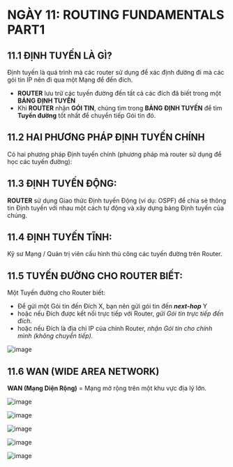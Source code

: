 # NGÀY 11: ROUTING FUNDAMENTALS PART1

## 11.1 ĐỊNH TUYẾN LÀ GÌ?
Định tuyến là quá trình mà các router sử dụng để xác định đường đi mà các gói tin IP nên đi qua một Mạng để đến đích.

- **ROUTER** lưu trữ các tuyến đường đến tất cả các đích đã biết trong một **BẢNG ĐỊNH TUYẾN**
- Khi **ROUTER** nhận **GÓI TIN**, chúng tìm trong **BẢNG ĐỊNH TUYẾN** để tìm **Tuyến đường** tốt nhất để chuyển tiếp Gói tin đó.

## 11.2 HAI PHƯƠNG PHÁP ĐỊNH TUYẾN CHÍNH
Có hai phương pháp Định tuyến chính (phương pháp mà router sử dụng để học các tuyến đường):

## 11.3 ĐỊNH TUYẾN ĐỘNG:
**ROUTER** sử dụng Giao thức Định tuyến Động (ví dụ: OSPF) để chia sẻ thông tin Định tuyến với nhau một cách tự động và xây dựng bảng Định tuyến của chúng.

## 11.4 ĐỊNH TUYẾN TĨNH:
Kỹ sư Mạng / Quản trị viên cấu hình thủ công các tuyến đường trên Router.

## 11.5 TUYẾN ĐƯỜNG CHO ROUTER BIẾT:
Một Tuyến đường cho Router biết:

- Để gửi một Gói tin đến Đích X, bạn nên gửi gói tin đến ***next-hop*** Y
- hoặc nếu Đích được kết nối trực tiếp với Router, *gửi Gói tin trực tiếp đến đích.*
- hoặc nếu Đích là địa chỉ IP của chính Router, *nhận Gói tin cho chính mình (không chuyển tiếp).*

![image](https://github.com/psaumur/CCNA/assets/106411237/8ceefb10-d70d-4530-969d-40347ed34297)

## 11.6 WAN (WIDE AREA NETWORK)
**WAN (Mạng Diện Rộng)** = Mạng mở rộng trên một khu vực địa lý lớn.

![image](https://github.com/psaumur/CCNA/assets/106411237/b3555fdd-37a4-4bc8-b998-76e0b5455bb1)

![image](https://github.com/psaumur/CCNA/assets/106411237/99e75230-de1c-4f48-acd0-3482bba256af)

![image](https://github.com/psaumur/CCNA/assets/106411237/13a77d5c-497d-49ca-9717-ea3bb4a560d0)

![image](https://github.com/psaumur/CCNA/assets/106411237/6e3a2b3b-1590-4625-9bcf-cdaed95738d2)

![image](https://github.com/psaumur/CCNA/assets/106411237/891fcfbe-7dc5-4fb2-9b02-c6905236761e)
